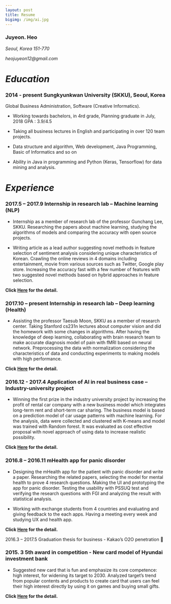 ```yaml
---
layout: post
title: Resume
bigimg: /img/ai.jpg
---
```


### Juyeon. Heo

_Seoul, Korea 151-770_

_heojuyeon12@gmail.com_

# _Education_
### 2014 - present   Sungkyunkwan University (SKKU), Seoul, Korea
Global Business Administration, Software (Creative Informatics).

 * Working towards bachelors, in 4rd grade, Planning graduate in July, 2018  GPA : 3.9/4.5

 * Taking all business lectures in English and participating in over 120 team projects.

 * Data structure and algorithm, Web development, Java Programming, Basic of Informatics and so on

 * Ability in Java in programming and Python (Keras, Tensorflow) for data mining and analysis.

# _Experience_	

### 2017.5 – 2017.9 	Internship in research lab – Machine learning (NLP) 

 * Internship as a member of research lab of the professor Gunchang Lee, SKKU. Researching the papers about machine learning, studying the algorithms of models and comparing the accuracy with open source projects. 

 * Writing article as a lead author suggesting novel methods in feature selection of sentiment analysis considering unique characteristics of Korean. Crawling the online reviews in 4 domains including entertainment, movie from various sources such as Twitter, Google play store. Increasing the accuracy fast with a few number of features with two suggested novel methods based on hybrid approaches in feature selection.

**Click [Here](http://juyeonheo12.github.io/machine_learning) for the detail.**

### 2017.10 – present 	Internship in research lab – Deep learning (Health)

 * Assisting the professor Taesub Moon, SKKU as a member of research center. Taking Stanford cs231n lectures about computer vision and did the homework with some changes in algorithms. After having the knowledge of deep learning, collaborating with brain research team to make accurate diagnosis model of pain with fMRI based on neural network. Preprocessing the data with normalization considering the characteristics of data and conducting experiments to making models with high performance.
 
**Click [Here](http://juyeonheo12.github.io/deep_learning) for the detail.**

### 2016.12 - 2017.4   Application of AI in real business case – Industry-university project

 * Winning the first prize in the industry university project by increasing the profit of rental car company with a new business model which integrates long-term rent and short-term car sharing. The business model is based on a prediction model of car usage patterns with machine learning. For the analysis, data were collected and clustered with K-means and model was trained with Random forest. It was evaluated as cost effective proposal with novel approach of using data to increase realistic possibility.
 
 **Click [Here](http://juyeonheo12.github.io/application) for the detail.**

### 2016.8 – 2016.11  mHealth app for panic disorder

 * Designing the mHealth app for the patient with panic disorder and write a paper. Researching the related papers, selecting the model for mental health to prove 4 research questions. Making the UI and prototyping the app for panic disorder. Testing the usability with PSSUQ test and verifying the research questions with FGI and analyzing the result with statistical analysis.  

 * Working with exchange students from 4 countries and evaluating and giving feedback to the each apps. Having a meeting every week and studying UX and health app. 

**Click [Here](http://juyeonheo12.github.io/application) for the detail.**

2016.3 – 2017.5  Graduation thesis for business - Kakao’s O2O penetration
	

### 2015. 3  	5th award in competition - New card model of Hyundai investment bank 

 * Suggested new card that is fun and emphasize its core competence: high interest, for widening its target to 2030. Analyzed target’s trend from popular contents and products to create card that users can feel their high interest directly by using it on games and buying small gifts.
 
 **Click [Here](http://juyeonheo12.github.io/business) for the detail.**
 
